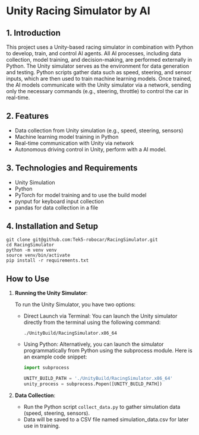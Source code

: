 # Unity Racing Simulator by AI

## 1. Introduction

This project uses a Unity-based racing simulator in combination with Python to develop, train, and control AI agents. All AI processes, including data collection, model training, and decision-making, are performed externally in Python. The Unity simulator serves as the environment for data generation and testing. Python scripts gather data such as speed, steering, and sensor inputs, which are then used to train machine learning models. Once trained, the AI models communicate with the Unity simulator via a network, sending only the necessary commands (e.g., steering, throttle) to control the car in real-time.


## 2. Features

- Data collection from Unity simulation (e.g., speed, steering, sensors)
- Machine learning model training in Python
- Real-time communication with Unity via network
- Autonomous driving control in Unity, perform with a AI model.

## 3. Technologies and Requirements

- Unity Simulation
- Python
- PyTorch for model training and to use the build model
- pynput for keyboard input collection
- pandas for data collection in a file

## 4. Installation and Setup

```
git clone git@github.com:Tek5-robocar/RacingSimulator.git
cd RacingSimulator
python -m venv venv
source venv/bin/activate
pip install -r requirements.txt
```

## How to Use
1. **Running the Unity Simulator**:
    
    To run the Unity Simulator, you have two options:


   - Direct Launch via Terminal: You can launch the Unity simulator directly from the terminal using the following command:
        ```
        ./UnityBuild/RacingSimulator.x86_64
        ```
    -   Using Python: Alternatively, you can launch the simulator programmatically from Python using the subprocess module. Here is an example code snippet:

        ```python
        import subprocess

        UNITY_BUILD_PATH = './UnityBuild/RacingSimulator.x86_64'
        unity_process = subprocess.Popen([UNITY_BUILD_PATH])
        ```




2. **Data Collection**:
   - Run the Python script `collect_data.py` to gather simulation data (speed, steering, sensors).
   - Data will be saved to a CSV file named simulation_data.csv for later use in training.

<!-- 3. **Model Training**:
   - Use the collected data to train a machine learning model.
   - Run `train.py` to train the AI with the collected data.

4. **Real-Time AI Control**:
   - Run `run.py` to control the car autonomously using the trained model.
   - This script sends control signals (e.g., throttle, steering) to Unity via the network. -->